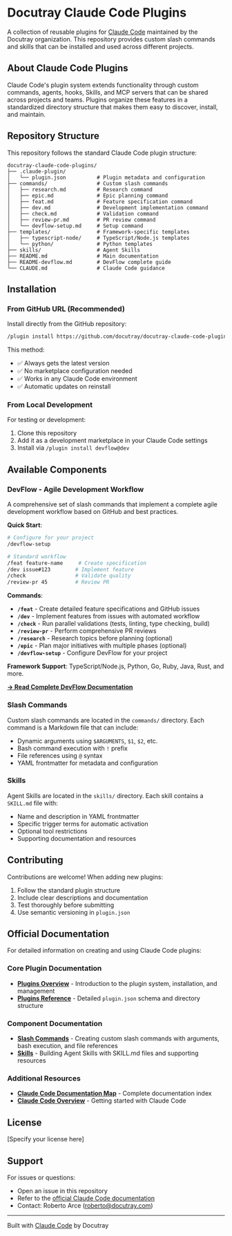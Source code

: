 # Docutray Claude Code Plugins

A collection of reusable plugins for [Claude Code](https://docs.claude.com/en/docs/claude-code/overview) maintained by the Docutray organization. This repository provides custom slash commands and skills that can be installed and used across different projects.

## About Claude Code Plugins

Claude Code's plugin system extends functionality through custom commands, agents, hooks, Skills, and MCP servers that can be shared across projects and teams. Plugins organize these features in a standardized directory structure that makes them easy to discover, install, and maintain.

## Repository Structure

This repository follows the standard Claude Code plugin structure:

```
docutray-claude-code-plugins/
├── .claude-plugin/
│   └── plugin.json          # Plugin metadata and configuration
├── commands/                # Custom slash commands
│   ├── research.md          # Research command
│   ├── epic.md              # Epic planning command
│   ├── feat.md              # Feature specification command
│   ├── dev.md               # Development implementation command
│   ├── check.md             # Validation command
│   ├── review-pr.md         # PR review command
│   └── devflow-setup.md     # Setup command
├── templates/               # Framework-specific templates
│   ├── typescript-node/     # TypeScript/Node.js templates
│   └── python/              # Python templates
├── skills/                  # Agent Skills
├── README.md                # Main documentation
├── README-devflow.md        # DevFlow complete guide
└── CLAUDE.md                # Claude Code guidance
```

## Installation

### From GitHub URL (Recommended)

Install directly from the GitHub repository:

```bash
/plugin install https://github.com/docutray/docutray-claude-code-plugins
```

This method:
- ✅ Always gets the latest version
- ✅ No marketplace configuration needed
- ✅ Works in any Claude Code environment
- ✅ Automatic updates on reinstall

### From Local Development

For testing or development:

1. Clone this repository
2. Add it as a development marketplace in your Claude Code settings
3. Install via `/plugin install devflow@dev`

## Available Components

### DevFlow - Agile Development Workflow

A comprehensive set of slash commands that implement a complete agile development workflow based on GitHub and best practices.

**Quick Start**:
```bash
# Configure for your project
/devflow-setup

# Standard workflow
/feat feature-name     # Create specification
/dev issue#123        # Implement feature
/check                # Validate quality
/review-pr 45         # Review PR
```

**Commands**:
- **`/feat`** - Create detailed feature specifications and GitHub issues
- **`/dev`** - Implement features from issues with automated workflow
- **`/check`** - Run parallel validations (tests, linting, type checking, build)
- **`/review-pr`** - Perform comprehensive PR reviews
- **`/research`** - Research topics before planning (optional)
- **`/epic`** - Plan major initiatives with multiple phases (optional)
- **`/devflow-setup`** - Configure DevFlow for your project

**Framework Support**: TypeScript/Node.js, Python, Go, Ruby, Java, Rust, and more.

**[→ Read Complete DevFlow Documentation](./README-devflow.md)**

### Slash Commands

Custom slash commands are located in the `commands/` directory. Each command is a Markdown file that can include:

- Dynamic arguments using `$ARGUMENTS`, `$1`, `$2`, etc.
- Bash command execution with `!` prefix
- File references using `@` syntax
- YAML frontmatter for metadata and configuration

### Skills

Agent Skills are located in the `skills/` directory. Each skill contains a `SKILL.md` file with:

- Name and description in YAML frontmatter
- Specific trigger terms for automatic activation
- Optional tool restrictions
- Supporting documentation and resources

## Contributing

Contributions are welcome! When adding new plugins:

1. Follow the standard plugin structure
2. Include clear descriptions and documentation
3. Test thoroughly before submitting
4. Use semantic versioning in `plugin.json`

## Official Documentation

For detailed information on creating and using Claude Code plugins:

### Core Plugin Documentation
- **[Plugins Overview](https://docs.claude.com/en/docs/claude-code/plugins)** - Introduction to the plugin system, installation, and management
- **[Plugins Reference](https://docs.claude.com/en/docs/claude-code/plugins-reference)** - Detailed `plugin.json` schema and directory structure

### Component Documentation
- **[Slash Commands](https://docs.claude.com/en/docs/claude-code/slash-commands)** - Creating custom slash commands with arguments, bash execution, and file references
- **[Skills](https://docs.claude.com/en/docs/claude-code/skills)** - Building Agent Skills with SKILL.md files and supporting resources

### Additional Resources
- **[Claude Code Documentation Map](https://docs.claude.com/en/docs/claude-code/claude_code_docs_map.md)** - Complete documentation index
- **[Claude Code Overview](https://docs.claude.com/en/docs/claude-code/overview)** - Getting started with Claude Code

## License

[Specify your license here]

## Support

For issues or questions:
- Open an issue in this repository
- Refer to the [official Claude Code documentation](https://docs.claude.com/en/docs/claude-code/overview)
- Contact: Roberto Arce (roberto@docutray.com)

---

Built with [Claude Code](https://docs.claude.com/en/docs/claude-code/overview) by Docutray

